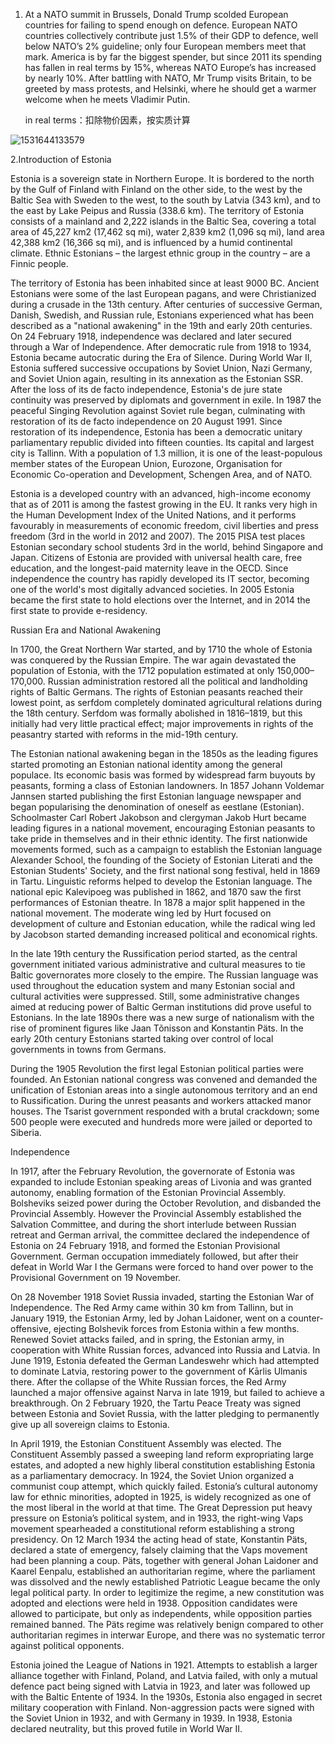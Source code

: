 1. At a NATO summit in Brussels, Donald Trump scolded European countries for failing to spend enough on defence. European NATO countries collectively contribute just 1.5% of their GDP to defence, well below NATO’s 2% guideline; only four European members meet that mark. America is by far the biggest spender, but since 2011 its spending has fallen in real terms by 15%, whereas NATO Europe’s has increased by nearly 10%. After battling with NATO, Mr Trump visits Britain, to be greeted by mass protests, and Helsinki, where he should get a warmer welcome when he meets Vladimir Putin.

   in real terms：扣除物价因素，按实质计算

![1531644133579](C:\Users\Zer0\AppData\Local\Temp\1531644133579.png)

2.Introduction of Estonia

Estonia is a sovereign state in Northern Europe. It is bordered to the north by the Gulf of Finland with Finland on the other side, to the west by the Baltic Sea with Sweden to the west, to the south by Latvia (343 km), and to the east by Lake Peipus and Russia (338.6 km). The territory of Estonia consists of a mainland and 2,222 islands in the Baltic Sea, covering a total area of 45,227 km2 (17,462 sq mi), water 2,839 km2 (1,096 sq mi), land area 42,388 km2 (16,366 sq mi), and is influenced by a humid continental climate. Ethnic Estonians – the largest ethnic group in the country – are a Finnic people.

 

The territory of Estonia has been inhabited since at least 9000 BC. Ancient Estonians were some of the last European pagans, and were Christianized during a crusade in the 13th century. After centuries of successive German, Danish, Swedish, and Russian rule, Estonians experienced what has been described as a "national awakening" in the 19th and early 20th centuries. On 24 February 1918, independence was declared and later secured through a War of Independence. After democratic rule from 1918 to 1934, Estonia became autocratic during the Era of Silence. During World War II, Estonia suffered successive occupations by Soviet Union, Nazi Germany, and Soviet Union again, resulting in its annexation as the Estonian SSR. After the loss of its de facto independence, Estonia's de jure state continuity was preserved by diplomats and government in exile. In 1987 the peaceful Singing Revolution against Soviet rule began, culminating with restoration of its de facto independence on 20 August 1991. Since restoration of its independence, Estonia has been a democratic unitary parliamentary republic divided into fifteen counties. Its capital and largest city is Tallinn. With a population of 1.3 million, it is one of the least-populous member states of the European Union, Eurozone, Organisation for Economic Co-operation and Development, Schengen Area, and of NATO.

 

Estonia is a developed country with an advanced, high-income economy that as of 2011 is among the fastest growing in the EU. It ranks very high in the Human Development Index of the United Nations, and it performs favourably in measurements of economic freedom, civil liberties and press freedom (3rd in the world in 2012 and 2007). The 2015 PISA test places Estonian secondary school students 3rd in the world, behind Singapore and Japan. Citizens of Estonia are provided with universal health care, free education, and the longest-paid maternity leave in the OECD. Since independence the country has rapidly developed its IT sector, becoming one of the world's most digitally advanced societies. In 2005 Estonia became the first state to hold elections over the Internet, and in 2014 the first state to provide e-residency.

 

Russian Era and National Awakening

In 1700, the Great Northern War started, and by 1710 the whole of Estonia was conquered by the Russian Empire. The war again devastated the population of Estonia, with the 1712 population estimated at only 150,000–170,000. Russian administration restored all the political and landholding rights of Baltic Germans. The rights of Estonian peasants reached their lowest point, as serfdom completely dominated agricultural relations during the 18th century. Serfdom was formally abolished in 1816–1819, but this initially had very little practical effect; major improvements in rights of the peasantry started with reforms in the mid-19th century.

 

The Estonian national awakening began in the 1850s as the leading figures started promoting an Estonian national identity among the general populace. Its economic basis was formed by widespread farm buyouts by peasants, forming a class of Estonian landowners. In 1857 Johann Voldemar Jannsen started publishing the first Estonian language newspaper and began popularising the denomination of oneself as eestlane (Estonian). Schoolmaster Carl Robert Jakobson and clergyman Jakob Hurt became leading figures in a national movement, encouraging Estonian peasants to take pride in themselves and in their ethnic identity. The first nationwide movements formed, such as a campaign to establish the Estonian language Alexander School, the founding of the Society of Estonian Literati and the Estonian Students' Society, and the first national song festival, held in 1869 in Tartu. Linguistic reforms helped to develop the Estonian language. The national epic Kalevipoeg was published in 1862, and 1870 saw the first performances of Estonian theatre. In 1878 a major split happened in the national movement. The moderate wing led by Hurt focused on development of culture and Estonian education, while the radical wing led by Jacobson started demanding increased political and economical rights.

 

In the late 19th century the Russification period started, as the central government initiated various administrative and cultural measures to tie Baltic governorates more closely to the empire. The Russian language was used throughout the education system and many Estonian social and cultural activities were suppressed. Still, some administrative changes aimed at reducing power of Baltic German institutions did prove useful to Estonians. In the late 1890s there was a new surge of nationalism with the rise of prominent figures like Jaan Tõnisson and Konstantin Päts. In the early 20th century Estonians started taking over control of local governments in towns from Germans.



During the 1905 Revolution the first legal Estonian political parties were founded. An Estonian national congress was convened and demanded the unification of Estonian areas into a single autonomous territory and an end to Russification. During the unrest peasants and workers attacked manor houses. The Tsarist government responded with a brutal crackdown; some 500 people were executed and hundreds more were jailed or deported to Siberia.

 

Independence

In 1917, after the February Revolution, the governorate of Estonia was expanded to include Estonian speaking areas of Livonia and was granted autonomy, enabling formation of the Estonian Provincial Assembly. Bolsheviks seized power during the October Revolution, and disbanded the Provincial Assembly. However the Provincial Assembly established the Salvation Committee, and during the short interlude between Russian retreat and German arrival, the committee declared the independence of Estonia on 24 February 1918, and formed the Estonian Provisional Government. German occupation immediately followed, but after their defeat in World War I the Germans were forced to hand over power to the Provisional Government on 19 November.

 

On 28 November 1918 Soviet Russia invaded, starting the Estonian War of Independence. The Red Army came within 30 km from Tallinn, but in January 1919, the Estonian Army, led by Johan Laidoner, went on a counter-offensive, ejecting Bolshevik forces from Estonia within a few months. Renewed Soviet attacks failed, and in spring, the Estonian army, in cooperation with White Russian forces, advanced into Russia and Latvia. In June 1919, Estonia defeated the German Landeswehr which had attempted to dominate Latvia, restoring power to the government of Kārlis Ulmanis there. After the collapse of the White Russian forces, the Red Army launched a major offensive against Narva in late 1919, but failed to achieve a breakthrough. On 2 February 1920, the Tartu Peace Treaty was signed between Estonia and Soviet Russia, with the latter pledging to permanently give up all sovereign claims to Estonia.

 

In April 1919, the Estonian Constituent Assembly was elected. The Constituent Assembly passed a sweeping land reform expropriating large estates, and adopted a new highly liberal constitution establishing Estonia as a parliamentary democracy. In 1924, the Soviet Union organized a communist coup attempt, which quickly failed. Estonia’s cultural autonomy law for ethnic minorities, adopted in 1925, is widely recognized as one of the most liberal in the world at that time. The Great Depression put heavy pressure on Estonia’s political system, and in 1933, the right-wing Vaps movement spearheaded a constitutional reform establishing a strong presidency. On 12 March 1934 the acting head of state, Konstantin Päts, declared a state of emergency, falsely claiming that the Vaps movement had been planning a coup. Päts, together with general Johan Laidoner and Kaarel Eenpalu, established an authoritarian regime, where the parliament was dissolved and the newly established Patriotic League became the only legal political party. In order to legitimize the regime, a new constitution was adopted and elections were held in 1938. Opposition candidates were allowed to participate, but only as independents, while opposition parties remained banned. The Päts regime was relatively benign compared to other authoritarian regimes in interwar Europe, and there was no systematic terror against political opponents.

 

Estonia joined the League of Nations in 1921. Attempts to establish a larger alliance together with Finland, Poland, and Latvia failed, with only a mutual defence pact being signed with Latvia in 1923, and later was followed up with the Baltic Entente of 1934. In the 1930s, Estonia also engaged in secret military cooperation with Finland. Non-aggression pacts were signed with the Soviet Union in 1932, and with Germany in 1939. In 1938, Estonia declared neutrality, but this proved futile in World War II.